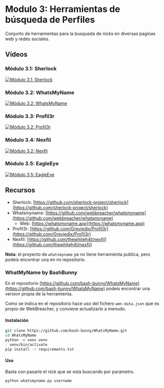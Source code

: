 # Modulo 3: Herramientas de búsqueda de Perfiles

Conjunto de herramientas para la busqueda de nicks en diversas paginas web y redes sociales.

## Vídeos

### Módulo 3.1: Sherlock

[![Módulo 3.1: Sherlock](https://img.youtube.com/vi/7DliXgvP034/0.jpg)](https://www.youtube.com/watch?v=7DliXgvP034)

### Módulo 3.2: WhatsMyName

[![Módulo 3.2: WhatsMyName](https://img.youtube.com/vi/sFiCj6X1gSw/0.jpg)](https://www.youtube.com/watch?v=sFiCj6X1gSw)

### Módulo 3.3: Profil3r

[![Módulo 3.2: Profil3r](https://img.youtube.com/vi/3M1mjn1iOog/0.jpg)](https://www.youtube.com/watch?v=3M1mjn1iOog)

### Módulo 3.4: Nexfil

[![Módulo 3.2: Nexfil](https://img.youtube.com/vi/QLSVaeVIQd4/0.jpg)](https://www.youtube.com/watch?v=QLSVaeVIQd4)

### Módulo 3.5: EagleEye

[![Módulo 3.5: EagleEye](https://img.youtube.com/vi/dVd13tTwC1s/0.jpg)](https://www.youtube.com/watch?v=dVd13tTwC1s)

## Recursos

- Sherlock: [https://github.com/sherlock-project/sherlock](https://github.com/sherlock-project/sherlock)
- Whatsmyname: [https://github.com/webbreacher/whatsmyname](https://github.com/webbreacher/whatsmyname)
	- Web: [https://whatsmyname.app](https://whatsmyname.app)
- Profil3r: [https://github.com/Greyjedix/Profil3r](https://github.com/Greyjedix/Profil3r)
- Nexfil: [https://github.com/thewhiteh4t/nexfil](https://github.com/thewhiteh4t/nexfil)

**Nota**: el proyecto de `whatsmyname` ya no tiene herramienta publica, pero podeis encontrar una en mi repositorio.

### WhatMyName by BashBunny

En el repositorio [https://github.com/bash-bunny/WhatsMyName](https://github.com/bash-bunny/WhatsMyName) podeis encontrar una version propia de la herramienta.

Como se indica en el repositorio hace uso del fichero `wmn-data.json` que es propio de WebBreacher, y conviene actualizarlo a menudo.

#### Instalación

```bash
git clone https://github.com/bash-bunny/WhatsMyName.git
cd WhatsMyName
python -m venv venv
. venv/bin/activate
pip install -r requirements.txt
```

#### Uso

Basta con pasarle el nick que se esta buscando por parametro.

```bash
python whatsmyname.py username
```
